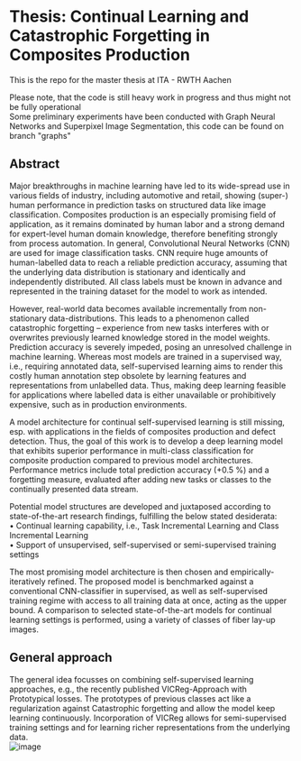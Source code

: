 # Thesis: Continual Learning and Catastrophic Forgetting in Composites Production
This is the repo for the master thesis at ITA - RWTH Aachen

Please note, that the code is still heavy work in progress and thus might not be fully operational <br />
Some preliminary experiments have been conducted with Graph Neural Networks and Superpixel Image Segmentation, this code can be found on branch "graphs"

## Abstract
Major breakthroughs in machine learning have led to its wide-spread use in various fields of industry, including automotive and retail, showing (super-) human performance in prediction tasks on structured data like image classification. Composites production is an especially promising field of application, as it remains dominated by human labor and a strong demand for expert-level human domain knowledge, therefore benefiting strongly from process automation.
In general, Convolutional Neural Networks (CNN) are used for image classification tasks. CNN require huge amounts of human-labelled data to reach a reliable prediction accuracy, assuming that the underlying data distribution is stationary and identically and independently distributed. All class labels must be known in advance and represented in the training dataset for the model to work as intended. <br />

However, real-world data becomes available incrementally from non-stationary data-distributions. This leads to a phenomenon called catastrophic forgetting – experience from new tasks interferes with or overwrites previously learned knowledge stored in the model weights. Prediction accuracy is severely impeded, posing an unresolved challenge in machine learning. Whereas most models are trained in a supervised way, i.e., requiring annotated data, self-supervised learning aims to render this costly human annotation step obsolete by learning features and representations from unlabelled data. Thus, making deep learning feasible for applications where labelled data is either unavailable or prohibitively expensive, such as in production environments. <br />

A model architecture for continual self-supervised learning is still missing, esp. with applications in the fields of composites production and defect detection.
Thus, the goal of this work is to develop a deep learning model that exhibits superior performance in multi-class classification for composite production compared to previous model architectures. Performance metrics include total prediction accuracy (+0.5 %) and a forgetting measure, evaluated after adding new tasks or classes to the continually presented data stream. <br />

Potential model structures are developed and juxtaposed according to state-of-the-art research findings, fulfilling the below stated desiderata:<br />
•	Continual learning capability, i.e., Task Incremental Learning and Class Incremental Learning<br />
•	Support of unsupervised, self-supervised or semi-supervised training settings <br />

The most promising model architecture is then chosen and empirically-iteratively refined. The proposed model is benchmarked against a conventional CNN-classifier in supervised, as well as self-supervised training regime with access to all training data at once, acting as the upper bound. A comparison to selected state-of-the-art models for continual learning settings is performed, using a variety of classes of fiber lay-up images. <br />

## General approach
The general idea focusses on combining self-supervised learning approaches, e.g., the recently published VICReg-Approach with Prototypical losses.
The prototypes of previous classes act like a regularization against Catastrophic forgetting and allow the model keep learning continuously.
Incorporation of VICReg allows for semi-supervised training settings and for learning richer representations from the underlying data. <br />
![image](https://user-images.githubusercontent.com/96831420/167251601-67681478-3400-42bc-a453-060f3a6dc912.png)


